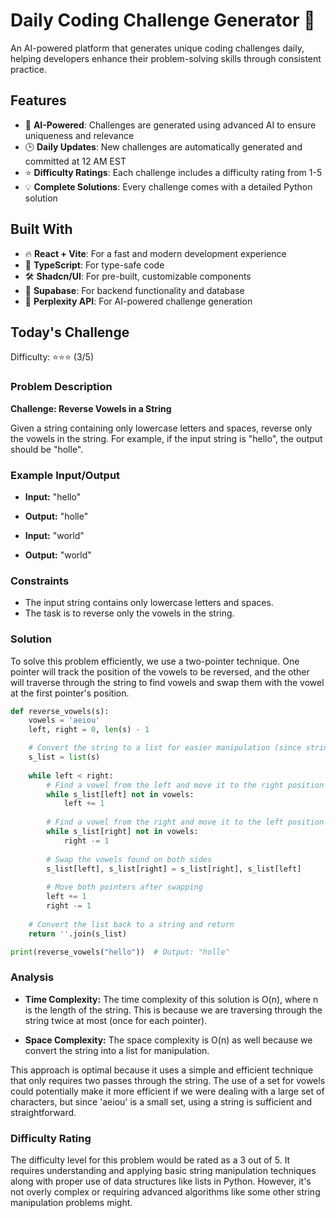 # Daily Coding Challenge Generator 🚀

An AI-powered platform that generates unique coding challenges daily, helping developers enhance their problem-solving skills through consistent practice.

## Features

- 🤖 **AI-Powered**: Challenges are generated using advanced AI to ensure uniqueness and relevance
- 🕒 **Daily Updates**: New challenges are automatically generated and committed at 12 AM EST
- ⭐ **Difficulty Ratings**: Each challenge includes a difficulty rating from 1-5
- 💡 **Complete Solutions**: Every challenge comes with a detailed Python solution

## Built With

- 🔥 **React + Vite**: For a fast and modern development experience
- 🔷 **TypeScript**: For type-safe code
- 🛠️ **Shadcn/UI**: For pre-built, customizable components
- 🔌 **Supabase**: For backend functionality and database
- 🤖 **Perplexity API**: For AI-powered challenge generation

## Today's Challenge

Difficulty: ⭐⭐⭐ (3/5)

### Problem Description

**Challenge: Reverse Vowels in a String**

Given a string containing only lowercase letters and spaces, reverse only the vowels in the string. For example, if the input string is "hello", the output should be "holle".

### Example Input/Output

- **Input:** "hello"
- **Output:** "holle"

- **Input:** "world"
- **Output:** "world"

### Constraints

- The input string contains only lowercase letters and spaces.
- The task is to reverse only the vowels in the string.

### Solution

To solve this problem efficiently, we use a two-pointer technique. One pointer will track the position of the vowels to be reversed, and the other will traverse through the string to find vowels and swap them with the vowel at the first pointer's position.

```python
def reverse_vowels(s):
    vowels = 'aeiou'
    left, right = 0, len(s) - 1

    # Convert the string to a list for easier manipulation (since strings are immutable in Python)
    s_list = list(s)
    
    while left < right:
        # Find a vowel from the left and move it to the right position if it's not already there
        while s_list[left] not in vowels:
            left += 1
        
        # Find a vowel from the right and move it to the left position if it's not already there
        while s_list[right] not in vowels:
            right -= 1
        
        # Swap the vowels found on both sides
        s_list[left], s_list[right] = s_list[right], s_list[left]
        
        # Move both pointers after swapping
        left += 1
        right -= 1
    
    # Convert the list back to a string and return
    return ''.join(s_list)

print(reverse_vowels("hello"))  # Output: "holle"
```

### Analysis

- **Time Complexity:** The time complexity of this solution is O(n), where n is the length of the string. This is because we are traversing through the string twice at most (once for each pointer).

- **Space Complexity:** The space complexity is O(n) as well because we convert the string into a list for manipulation.

This approach is optimal because it uses a simple and efficient technique that only requires two passes through the string. The use of a set for vowels could potentially make it more efficient if we were dealing with a large set of characters, but since 'aeiou' is a small set, using a string is sufficient and straightforward.

### Difficulty Rating

The difficulty level for this problem would be rated as a 3 out of 5. It requires understanding and applying basic string manipulation techniques along with proper use of data structures like lists in Python. However, it's not overly complex or requiring advanced algorithms like some other string manipulation problems might.